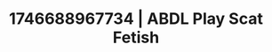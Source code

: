 ---
categories:
- Curvy goddess
- Erotic adventure
- Erotic focus
- AI-generated
- Hidden desires
- Softcore vibes
- ASMR
- Cosplay
image: /assets/images/1746688967734.jpg
layout: post
seo:
  description: Featured content with artistic Scat Fetish, ABDL Play. HD images available.
  keywords: Scat Fetish, ABDL Play
  og_image: /assets/images/1746688967734.jpg
  schema_type: VisualArtwork
tags:
- ABDL Play
- '#1746688967734'
- Scat Fetish
title: 1746688967734 | ABDL Play Scat Fetish
---